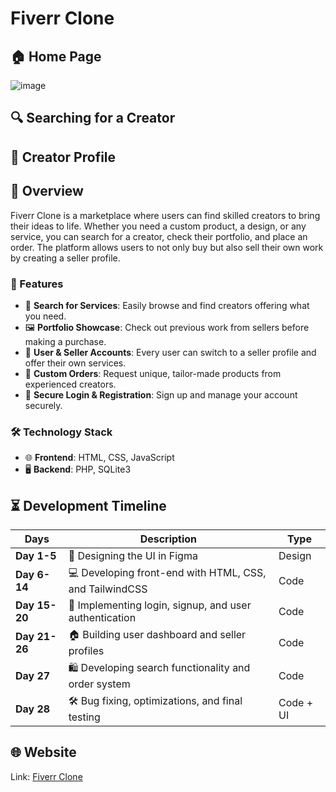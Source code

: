 # Fiverr Clone

## 🏠 Home Page
![image](https://github.com/user-attachments/assets/765a372e-a0e4-4c6f-bffa-70f445c0c36b)

## 🔍 Searching for a Creator

## 🎨 Creator Profile

## 📌 Overview
Fiverr Clone is a marketplace where users can find skilled creators to bring their ideas to life. Whether you need a custom product, a design, or any service, you can search for a creator, check their portfolio, and place an order. The platform allows users to not only buy but also sell their own work by creating a seller profile.

### 🚀 Features
- 🔎 **Search for Services**: Easily browse and find creators offering what you need.
- 🖼️ **Portfolio Showcase**: Check out previous work from sellers before making a purchase.
- 👥 **User & Seller Accounts**: Every user can switch to a seller profile and offer their own services.
- 🛒 **Custom Orders**: Request unique, tailor-made products from experienced creators.
- 🔐 **Secure Login & Registration**: Sign up and manage your account securely.

### 🛠️ Technology Stack
- 🌐 **Frontend**: HTML, CSS, JavaScript
- 🖥️ **Backend**: PHP, SQLite3

## ⏳ Development Timeline
| **Days**       | Description                                                    | Type               |
|---------------|----------------------------------------------------------------|--------------------|
| **Day 1-5**   | 🎨 Designing the UI in Figma                                   | Design            |
| **Day 6-14**  | 💻 Developing front-end with HTML, CSS, and TailwindCSS        | Code              |
| **Day 15-20** | 🔑 Implementing login, signup, and user authentication         | Code              |
| **Day 21-26** | 🏠 Building user dashboard and seller profiles                 | Code              |
| **Day 27**    | 🛍️ Developing search functionality and order system            | Code              |
| **Day 28**    | 🛠️ Bug fixing, optimizations, and final testing                | Code + UI         |

## 🌐 Website
Link: [Fiverr Clone](https://fiverrclone.kentooo6.eu)
